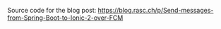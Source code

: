 Source code for the blog post: https://blog.rasc.ch/p/Send-messages-from-Spring-Boot-to-Ionic-2-over-FCM
